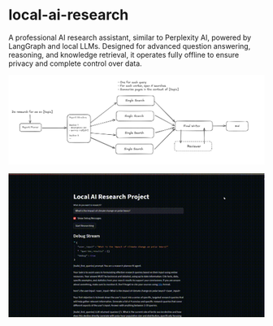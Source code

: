 # local-ai-research
A professional AI research assistant, similar to Perplexity AI, powered by LangGraph and local LLMs. Designed for advanced question answering, reasoning, and knowledge retrieval, it operates fully offline to ensure privacy and complete control over data.

<p align="center">
  <img src="midia/FinalDiagram.png" alt="Project Diagram" width="700">
</p>

<p align="center">
  <img src="midia/Result.gif" alt="Project Video" width="700">
</p>